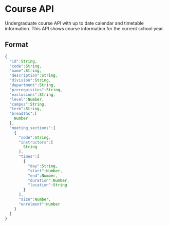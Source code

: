 # Course API

Undergraduate course API with up to date calendar and timetable information. This API shows course information for the current school year.

## Format

```js
{
  "id":String,
  "code":String,
  "name":String,
  "description":String,
  "division":String,
  "department":String,
  "prerequisites":String,
  "exclusions":String,
  "level":Number,
  "campus":String,
  "term":String,
  "breadths":[
    Number
  ],
  "meeting_sections":[
    {
      "code":String,
      "instructors":[
        String
      ],
      "times":[
        {
          "day":String,
          "start":Number,
          "end":Number,
          "duration":Number,
          "location":String
        }
      ],
      "size":Number,
      "enrolment":Number
    }
  ]
}
```

